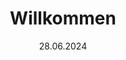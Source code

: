 ---
layout: default
title: Willkommen
date: 28.06.2024
tiles:
  - style: style2
    picture: Sommerelse.jpg
    href: Aktuelles.html
    title: Aktuelles
    content: 
  - style: style3
    picture: Sommerwolf.jpg
    href: Weihnachtszauber.html
    title: Weihnachtszauber
    content: 
  - style: style2
    picture: Sommerelse.jpg
    href: Märchentag.html
    title: Märchentag
    content: 
  - style: style3
    picture: Frühlingselse.jpg
    href: Vereinsleben.html
    title: Vereinsleben
    content:
  - style: style2
    picture: Frühlingswolf.jpg
    href: Kontakt.html
    title: Kontakt
    content:



---